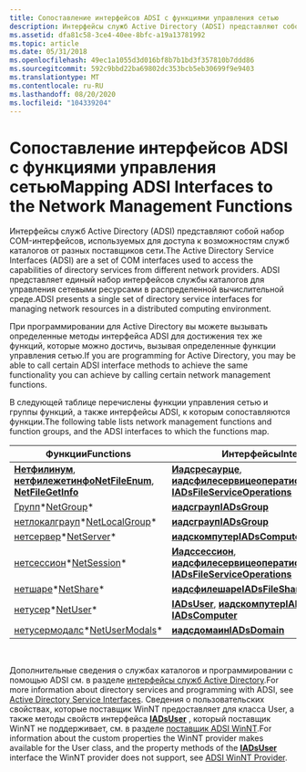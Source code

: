 ```yaml
---
title: Сопоставление интерфейсов ADSI с функциями управления сетью
description: Интерфейсы служб Active Directory (ADSI) представляют собой набор COM-интерфейсов, используемых для доступа к возможностям служб каталогов от разных поставщиков сети.
ms.assetid: dfa81c58-3ce4-40ee-8bfc-a19a13781992
ms.topic: article
ms.date: 05/31/2018
ms.openlocfilehash: 49ec1a1055d3d016bf8b7b1bd3f357810b7ddd86
ms.sourcegitcommit: 592c9bbd22ba69802dc353bcb5eb30699f9e9403
ms.translationtype: MT
ms.contentlocale: ru-RU
ms.lasthandoff: 08/20/2020
ms.locfileid: "104339204"
---
```

# <a name="mapping-adsi-interfaces-to-the-network-management-functions"></a><span data-ttu-id="15a9b-103">Сопоставление интерфейсов ADSI с функциями управления сетью</span><span class="sxs-lookup"><span data-stu-id="15a9b-103">Mapping ADSI Interfaces to the Network Management Functions</span></span>

<span data-ttu-id="15a9b-104">Интерфейсы служб Active Directory (ADSI) представляют собой набор COM-интерфейсов, используемых для доступа к возможностям служб каталогов от разных поставщиков сети.</span><span class="sxs-lookup"><span data-stu-id="15a9b-104">The Active Directory Service Interfaces (ADSI) are a set of COM interfaces used to access the capabilities of directory services from different network providers.</span></span> <span data-ttu-id="15a9b-105">ADSI представляет единый набор интерфейсов службы каталогов для управления сетевыми ресурсами в распределенной вычислительной среде.</span><span class="sxs-lookup"><span data-stu-id="15a9b-105">ADSI presents a single set of directory service interfaces for managing network resources in a distributed computing environment.</span></span>

<span data-ttu-id="15a9b-106">При программировании для Active Directory вы можете вызывать определенные методы интерфейса ADSI для достижения тех же функций, которые можно достичь, вызывая определенные функции управления сетью.</span><span class="sxs-lookup"><span data-stu-id="15a9b-106">If you are programming for Active Directory, you may be able to call certain ADSI interface methods to achieve the same functionality you can achieve by calling certain network management functions.</span></span>

<span data-ttu-id="15a9b-107">В следующей таблице перечислены функции управления сетью и группы функций, а также интерфейсы ADSI, к которым сопоставляются функции.</span><span class="sxs-lookup"><span data-stu-id="15a9b-107">The following table lists network management functions and function groups, and the ADSI interfaces to which the functions map.</span></span>



| <span data-ttu-id="15a9b-108">Функции</span><span class="sxs-lookup"><span data-stu-id="15a9b-108">Functions</span></span>                                                                  | <span data-ttu-id="15a9b-109">Интерфейсы</span><span class="sxs-lookup"><span data-stu-id="15a9b-109">Interfaces</span></span>                                                                                             |
|----------------------------------------------------------------------------|--------------------------------------------------------------------------------------------------------|
| <span data-ttu-id="15a9b-110">[**Нетфилинум**](/windows/desktop/api/lmshare/nf-lmshare-netfileenum), [ **нетфилежетинфо**](/windows/desktop/api/lmshare/nf-lmshare-netfilegetinfo)</span><span class="sxs-lookup"><span data-stu-id="15a9b-110">[**NetFileEnum**](/windows/desktop/api/lmshare/nf-lmshare-netfileenum), [**NetFileGetInfo**](/windows/desktop/api/lmshare/nf-lmshare-netfilegetinfo)</span></span> | <span data-ttu-id="15a9b-111">[**Иадсресаурце**](/windows/desktop/api/iads/nn-iads-iadsresource), [ **иадсфилесервицеоператионс**](/windows/desktop/api/iads/nn-iads-iadsfileserviceoperations)</span><span class="sxs-lookup"><span data-stu-id="15a9b-111">[**IADsResource**](/windows/desktop/api/iads/nn-iads-iadsresource), [**IADsFileServiceOperations**](/windows/desktop/api/iads/nn-iads-iadsfileserviceoperations)</span></span> |
| <span data-ttu-id="15a9b-112">[Групп](group-functions.md)\*</span><span class="sxs-lookup"><span data-stu-id="15a9b-112">[NetGroup](group-functions.md)\*</span></span>                                          | [<span data-ttu-id="15a9b-113">**иадсграуп**</span><span class="sxs-lookup"><span data-stu-id="15a9b-113">**IADsGroup**</span></span>](/windows/desktop/api/iads/nn-iads-iadsgroup)                                                                        |
| <span data-ttu-id="15a9b-114">[нетлокалграуп](local-group-functions.md)\*</span><span class="sxs-lookup"><span data-stu-id="15a9b-114">[NetLocalGroup](local-group-functions.md)\*</span></span>                               | [<span data-ttu-id="15a9b-115">**иадсграуп**</span><span class="sxs-lookup"><span data-stu-id="15a9b-115">**IADsGroup**</span></span>](/windows/desktop/api/iads/nn-iads-iadsgroup)                                                                        |
| <span data-ttu-id="15a9b-116">[нетсервер](server-functions.md)\*</span><span class="sxs-lookup"><span data-stu-id="15a9b-116">[NetServer](server-functions.md)\*</span></span>                                        | [<span data-ttu-id="15a9b-117">**иадскомпутер**</span><span class="sxs-lookup"><span data-stu-id="15a9b-117">**IADsComputer**</span></span>](/windows/desktop/api/iads/nn-iads-iadscomputer)                                                                  |
| <span data-ttu-id="15a9b-118">[нетсессион](session-functions.md)\*</span><span class="sxs-lookup"><span data-stu-id="15a9b-118">[NetSession](session-functions.md)\*</span></span>                                      | <span data-ttu-id="15a9b-119">[**Иадссессион**](/windows/desktop/api/iads/nn-iads-iadssession), [ **иадсфилесервицеоператионс**](/windows/desktop/api/iads/nn-iads-iadsfileserviceoperations)</span><span class="sxs-lookup"><span data-stu-id="15a9b-119">[**IADsSession**](/windows/desktop/api/iads/nn-iads-iadssession), [**IADsFileServiceOperations**](/windows/desktop/api/iads/nn-iads-iadsfileserviceoperations)</span></span>   |
| <span data-ttu-id="15a9b-120">[нетшаре](share-functions.md)\*</span><span class="sxs-lookup"><span data-stu-id="15a9b-120">[NetShare](share-functions.md)\*</span></span>                                          | [<span data-ttu-id="15a9b-121">**иадсфилешаре**</span><span class="sxs-lookup"><span data-stu-id="15a9b-121">**IADsFileShare**</span></span>](/windows/desktop/api/iads/nn-iads-iadsfileshare)                                                                |
| <span data-ttu-id="15a9b-122">[нетусер](user-functions.md)\*</span><span class="sxs-lookup"><span data-stu-id="15a9b-122">[NetUser](user-functions.md)\*</span></span>                                            | <span data-ttu-id="15a9b-123">[**IADsUser**](/windows/desktop/api/iads/nn-iads-iadsuser), [ **иадскомпутер**](/windows/desktop/api/iads/nn-iads-iadscomputer)</span><span class="sxs-lookup"><span data-stu-id="15a9b-123">[**IADsUser**](/windows/desktop/api/iads/nn-iads-iadsuser), [**IADsComputer**](/windows/desktop/api/iads/nn-iads-iadscomputer)</span></span>                                   |
| <span data-ttu-id="15a9b-124">[нетусермодалс](user-modal-functions.md)\*</span><span class="sxs-lookup"><span data-stu-id="15a9b-124">[NetUserModals](user-modal-functions.md)\*</span></span>                                | [<span data-ttu-id="15a9b-125">**иадсдомаин**</span><span class="sxs-lookup"><span data-stu-id="15a9b-125">**IADsDomain**</span></span>](/windows/desktop/api/iads/nn-iads-iadsdomain)                                                                      |



 

<span data-ttu-id="15a9b-126">Дополнительные сведения о службах каталогов и программировании с помощью ADSI см. в разделе [интерфейсы служб Active Directory](/windows/desktop/ADSI/active-directory-service-interfaces-adsi).</span><span class="sxs-lookup"><span data-stu-id="15a9b-126">For more information about directory services and programming with ADSI, see [Active Directory Service Interfaces](/windows/desktop/ADSI/active-directory-service-interfaces-adsi).</span></span> <span data-ttu-id="15a9b-127">Сведения о пользовательских свойствах, которые поставщик WinNT предоставляет для класса User, а также методы свойств интерфейса [**IADsUser**](/windows/desktop/api/iads/nn-iads-iadsuser) , который поставщик WinNT не поддерживает, см. в разделе [поставщик ADSI WinNT](/windows/desktop/ADSI/adsi-winnt-provider).</span><span class="sxs-lookup"><span data-stu-id="15a9b-127">For information about the custom properties the WinNT provider makes available for the User class, and the property methods of the [**IADsUser**](/windows/desktop/api/iads/nn-iads-iadsuser) interface the WinNT provider does not support, see [ADSI WinNT Provider](/windows/desktop/ADSI/adsi-winnt-provider).</span></span>

 

 